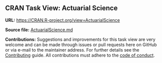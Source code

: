 ## CRAN Task View: Actuarial Science

**URL:** <https://CRAN.R-project.org/view=ActuarialScience>

**Source file:** [ActuarialScience.md](ActuarialScience.md)

**Contributions:** Suggestions and improvements for this task view are very
welcome and can be made through issues or pull requests here on GitHub or
via e-mail to the maintainer address. For further details see the
[Contributing](https://github.com/cran-task-views/ctv/blob/main/Contributing.md)
guide. All contributions must adhere to the
[code of conduct](https://github.com/cran-task-views/ctv/blob/main/CodeOfConduct.md).
